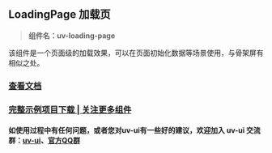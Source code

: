 ## LoadingPage 加载页

> **组件名：uv-loading-page**

该组件是一个页面级的加载效果，可以在页面初始化数据等场景使用，与骨架屏有相似之处。

### <a href="https://www.uvui.cn/components/loadingPage.html" target="_blank">查看文档</a>

### [完整示例项目下载 | 关注更多组件](https://ext.dcloud.net.cn/plugin?name=uv-ui)

#### 如使用过程中有任何问题，或者您对uv-ui有一些好的建议，欢迎加入 uv-ui 交流群：<a href="https://ext.dcloud.net.cn/plugin?id=12287" target="_blank">uv-ui</a>、<a href="https://www.uvui.cn/components/addQQGroup.html" target="_blank">官方QQ群</a>
